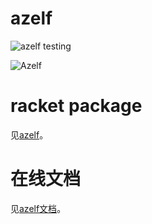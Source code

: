 azelf
=====
![azelf testing](https://github.com/kalxd/azelf/workflows/azelf%20testing/badge.svg)

![Azelf](https://media.52poke.com/wiki/archive/d/d0/20140413171716%21482Azelf.png)

# racket package #

见[azelf](https://pkgs.racket-lang.org/package/zubat)。

# 在线文档 #

见[azelf文档](https://pkg-build.racket-lang.org/doc/zubat@zubat/index.html)。
